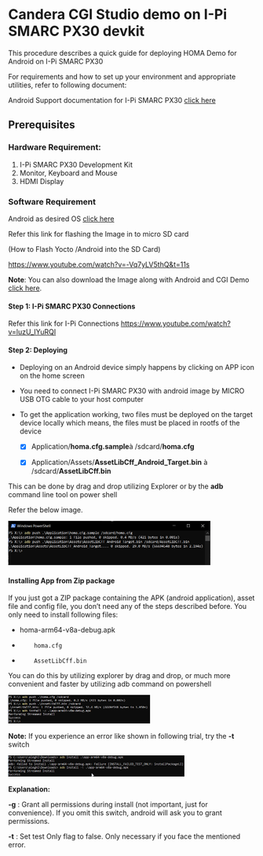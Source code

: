# Candera CGI Studio demo on I-Pi SMARC PX30 devkit

<div class="bullets">

This procedure describes a quick guide for deploying HOMA Demo for Android on I-Pi SMARC PX30

For requirements and how to set up your environment and appropriate utilities, refer to following document:

Android Support documentation for I-Pi SMARC PX30 [click here]()

## Prerequisites

### **Hardware Requirement:**

1. I-Pi SMARC PX30 Development Kit
2. Monitor, Keyboard and Mouse
3. HDMI Display

### **Software Requirement**

Android as desired OS [click here]()

Refer this link for flashing the Image in to micro SD card

 (How to Flash Yocto /Android into the SD Card)

https://www.youtube.com/watch?v=-Vq7yLV5thQ&t=11s

**Note**: You can also download the Image along with Android and CGI Demo [click here](https://hq0epm0west0us0storage.blob.core.windows.net/$web/public/SMARC/LEC-PX30/Images/SoftwarePartner/PX30_Android_CGI_demo.zip).

#### Step 1: I-Pi SMARC PX30 Connections

Refer this link for I-Pi Connections
<https://www.youtube.com/watch?v=luzU_IYuRQI>

#### **Step 2**: Deploying

- Deploying on an Android device simply happens by clicking on APP icon on the home screen

- You need to connect I-Pi SMARC PX30 with android image by MICRO USB OTG cable to your host computer

- To get the application working, two files must be deployed on the target device locally which means, the files must be placed in rootfs of the device

  - [x] Application/**homa.cfg.sample**à /sdcard/**homa.cfg**


  - [x] Application/Assets/**AssetLibCff_Android_Target.bin** à /sdcard/**AssetLibCff.bin**

This can be done by drag and drop utilizing Explorer or by the **adb** command line tool on power shell

Refer the below image.

<img src="Tutorial11-CanderaCGIStudioDemo.assets /Homa1.png" alt="image-20201102150712556" style="zoom:50%;" />

#### Installing App from Zip package

If you just got a ZIP package containing the APK (android application), asset file and config file, you don’t need any of the steps described before. You only need to install following files:

- homa-arm64-v8a-debug.apk

-         homa.cfg
-         AssetLibCff.bin

 You can do this by utilizing explorer by drag and drop, or much more convenient and faster by utilizing adb command on powershell


<img src="Tutorial11-CanderaCGIStudioDemo.assets /Homa2.png" alt="image-20201102150712556" style="zoom:50%;" />

**Note:** If you experience an error like shown in following trial, try the **-t** switch 


<img src="Tutorial11-CanderaCGIStudioDemo.assets /Homa3.png" alt="image-20201102150712556" style="zoom:50%;" />

**Explanation:**

**-g**  : Grant all permissions during install (not important, just for convenience). If you omit this switch, android will ask you to grant permissions.

**-t**   : Set test Only flag to false. Only necessary if you face the mentioned error.

</div>